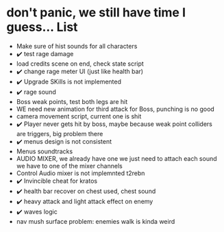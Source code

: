 # don't panic, we still have time I guess... List
- Make sure of hist sounds for all characters
- ✔️ test rage damage
- load credits scene on end, check state script
- ✔️ change rage meter UI (just like health bar)
- ✔️ Upgrade SKills is not implemented
- ✔️ rage sound
- Boss weak points, test both legs are hit
- WE need new animation for third attack for Boss, punching is no good
- camera movement script, current one is shit
- ✔️ Player never gets hit by boss, maybe because weak point colliders are triggers, big problem there
- ✔️ menus design is not consistent
- Menus soundtracks
- AUDIO MIXER, we already have one we just need to attach each sound we have to one of the mixer channels
- Control Audio mixer is not implemnted t2rebn
- ✔️ Invincible cheat for kratos
- ✔️ health bar recover on chest used, chest sound
- ✔️ heavy attack and light attack effect on enemy
- ✔️ waves logic
- nav mush surface problem: enemies walk is kinda weird